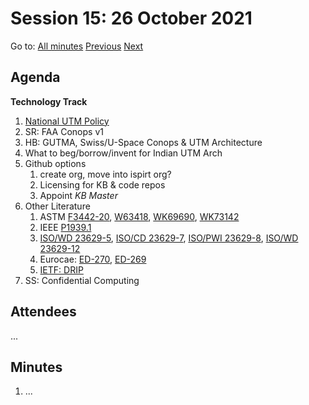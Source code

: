 # Session 15: 26 October 2021

Go to: [All minutes](../index.md) [Previous](./mom-2210.md) [Next](mom-2910.md)

## Agenda

**Technology Track**

1. [National UTM Policy](https://www.civilaviation.gov.in/sites/default/files/National-UTM-Policy-Framework-2021_24_Oct_2021.pdf)
2. SR: FAA Conops v1
3. HB: GUTMA, Swiss/U-Space Conops & UTM Architecture
4. What to beg/borrow/invent for Indian UTM Arch
5. Github options
    1. create org, move into ispirt org?
    2. Licensing for KB & code repos
    3. Appoint *KB Master*
6. Other Literature
    1. ASTM [F3442-20](https://www.astm.org/Standards/F3442.htm), [W63418](https://www.astm.org/DATABASE.CART/WORKITEMS/WK63418.htm), [WK69690](https://www.astm.org/DATABASE.CART/WORKITEMS/WK69690.htm), [WK73142](https://www.astm.org/DATABASE.CART/WORKITEMS/WK73142.htm)
    2. IEEE [P1939.1](https://sagroups.ieee.org/1939-1/)
    3. [ISO/WD 23629-5](https://www.iso.org/standard/78961.html), [ISO/CD 23629-7](https://www.iso.org/standard/76973.html), [ISO/PWI 23629-8](https://www.iso.org/standard/80126.html), [ISO/WD 23629-12](https://www.iso.org/standard/78962.html)
    4. Eurocae: [ED-270](https://www.eurocae.net/news/posts/2020/june/ed-270-minimum-operational-performance-specification-for-uas-geo-caging/), [ED-269](https://eurocae.net/news/posts/2020/june/ed-269-minimum-operational-performance-standard-for-uas-geo-fencing/)
    5. [IETF: DRIP](https://datatracker.ietf.org/wg/drip/about/)
7. SS: Confidential Computing

## Attendees

...

## Minutes

1. ...

